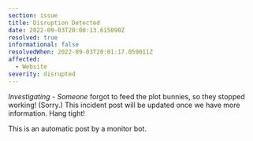 ```yaml
---
section: issue
title: Disruption Detected
date: 2022-09-03T20:00:13.615090Z
resolved: true
informational: false
resolvedWhen: 2022-09-03T20:01:17.059011Z
affected:
  - Website
severity: disrupted
---
```

*Investigating* - _Someone_ forgot to feed the plot bunnies, so they stopped working! (Sorry.) This incident post will be updated once we have more information. Hang tight!

This is an automatic post by a monitor bot.
        